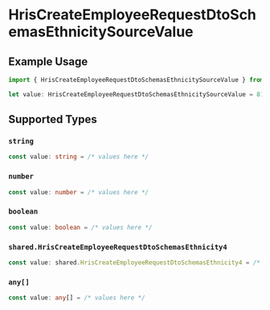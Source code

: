 # HrisCreateEmployeeRequestDtoSchemasEthnicitySourceValue

## Example Usage

```typescript
import { HrisCreateEmployeeRequestDtoSchemasEthnicitySourceValue } from "@stackone/stackone-client-ts/sdk/models/shared";

let value: HrisCreateEmployeeRequestDtoSchemasEthnicitySourceValue = 811.01;
```

## Supported Types

### `string`

```typescript
const value: string = /* values here */
```

### `number`

```typescript
const value: number = /* values here */
```

### `boolean`

```typescript
const value: boolean = /* values here */
```

### `shared.HrisCreateEmployeeRequestDtoSchemasEthnicity4`

```typescript
const value: shared.HrisCreateEmployeeRequestDtoSchemasEthnicity4 = /* values here */
```

### `any[]`

```typescript
const value: any[] = /* values here */
```

